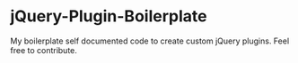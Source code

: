 jQuery-Plugin-Boilerplate
=========================

My boilerplate self documented code to create custom jQuery plugins.
Feel free to contribute.

